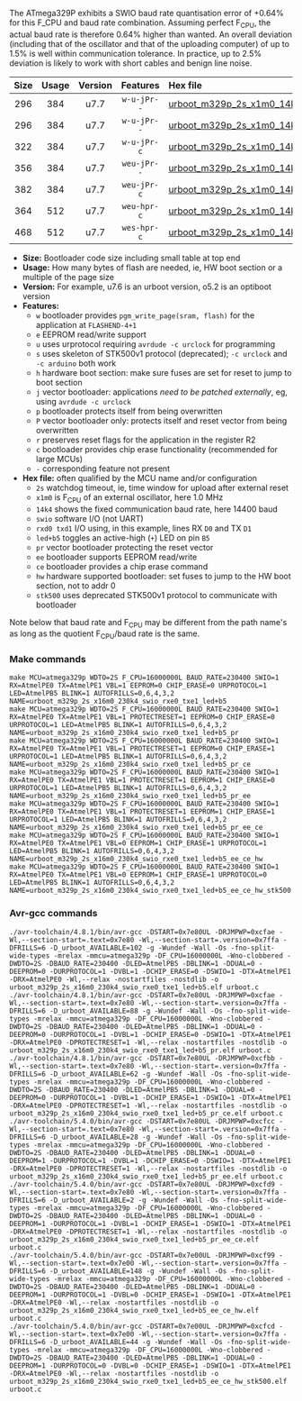 The ATmega329P exhibits a SWIO baud rate quantisation error of +0.64% for this F_CPU and baud rate combination. Assuming perfect F<sub>CPU</sub>, the actual baud rate is therefore 0.64% higher than wanted. An overall deviation (including that of the oscillator and that of the uploading computer) of up to 1.5% is well within communication tolerance. In practice, up to 2.5% deviation is likely to work with short cables and benign line noise.

|Size|Usage|Version|Features|Hex file|
|:-:|:-:|:-:|:-:|:--|
|296|384|u7.7|`w-u-jPr--`|[urboot_m329p_2s_x1m0_14k4_swio_rxe0_txe1_led+b5.hex](https://raw.githubusercontent.com/stefanrueger/urboot.hex/main/mcus/atmega329p/watchdog_2_s/external_oscillator_x/%2B1m000000_hz/%2B%2B14k4_baud/uart0_rxe0_txe1/led%2Bb5/urboot_m329p_2s_x1m0_14k4_swio_rxe0_txe1_led%2Bb5.hex)|
|296|384|u7.7|`w-u-jPr--`|[urboot_m329p_2s_x1m0_14k4_swio_rxe0_txe1_led+b5_pr.hex](https://raw.githubusercontent.com/stefanrueger/urboot.hex/main/mcus/atmega329p/watchdog_2_s/external_oscillator_x/%2B1m000000_hz/%2B%2B14k4_baud/uart0_rxe0_txe1/led%2Bb5/urboot_m329p_2s_x1m0_14k4_swio_rxe0_txe1_led%2Bb5_pr.hex)|
|322|384|u7.7|`w-u-jPr-c`|[urboot_m329p_2s_x1m0_14k4_swio_rxe0_txe1_led+b5_pr_ce.hex](https://raw.githubusercontent.com/stefanrueger/urboot.hex/main/mcus/atmega329p/watchdog_2_s/external_oscillator_x/%2B1m000000_hz/%2B%2B14k4_baud/uart0_rxe0_txe1/led%2Bb5/urboot_m329p_2s_x1m0_14k4_swio_rxe0_txe1_led%2Bb5_pr_ce.hex)|
|356|384|u7.7|`weu-jPr--`|[urboot_m329p_2s_x1m0_14k4_swio_rxe0_txe1_led+b5_pr_ee.hex](https://raw.githubusercontent.com/stefanrueger/urboot.hex/main/mcus/atmega329p/watchdog_2_s/external_oscillator_x/%2B1m000000_hz/%2B%2B14k4_baud/uart0_rxe0_txe1/led%2Bb5/urboot_m329p_2s_x1m0_14k4_swio_rxe0_txe1_led%2Bb5_pr_ee.hex)|
|382|384|u7.7|`weu-jPr-c`|[urboot_m329p_2s_x1m0_14k4_swio_rxe0_txe1_led+b5_pr_ee_ce.hex](https://raw.githubusercontent.com/stefanrueger/urboot.hex/main/mcus/atmega329p/watchdog_2_s/external_oscillator_x/%2B1m000000_hz/%2B%2B14k4_baud/uart0_rxe0_txe1/led%2Bb5/urboot_m329p_2s_x1m0_14k4_swio_rxe0_txe1_led%2Bb5_pr_ee_ce.hex)|
|364|512|u7.7|`weu-hpr-c`|[urboot_m329p_2s_x1m0_14k4_swio_rxe0_txe1_led+b5_ee_ce_hw.hex](https://raw.githubusercontent.com/stefanrueger/urboot.hex/main/mcus/atmega329p/watchdog_2_s/external_oscillator_x/%2B1m000000_hz/%2B%2B14k4_baud/uart0_rxe0_txe1/led%2Bb5/urboot_m329p_2s_x1m0_14k4_swio_rxe0_txe1_led%2Bb5_ee_ce_hw.hex)|
|468|512|u7.7|`wes-hpr-c`|[urboot_m329p_2s_x1m0_14k4_swio_rxe0_txe1_led+b5_ee_ce_hw_stk500.hex](https://raw.githubusercontent.com/stefanrueger/urboot.hex/main/mcus/atmega329p/watchdog_2_s/external_oscillator_x/%2B1m000000_hz/%2B%2B14k4_baud/uart0_rxe0_txe1/led%2Bb5/urboot_m329p_2s_x1m0_14k4_swio_rxe0_txe1_led%2Bb5_ee_ce_hw_stk500.hex)|

- **Size:** Bootloader code size including small table at top end
- **Usage:** How many bytes of flash are needed, ie, HW boot section or a multiple of the page size
- **Version:** For example, u7.6 is an urboot version, o5.2 is an optiboot version
- **Features:**
  + `w` bootloader provides `pgm_write_page(sram, flash)` for the application at `FLASHEND-4+1`
  + `e` EEPROM read/write support
  + `u` uses urprotocol requiring `avrdude -c urclock` for programming
  + `s` uses skeleton of STK500v1 protocol (deprecated); `-c urclock` and `-c arduino` both work
  + `h` hardware boot section: make sure fuses are set for reset to jump to boot section
  + `j` vector bootloader: applications *need to be patched externally*, eg, using `avrdude -c urclock`
  + `p` bootloader protects itself from being overwritten
  + `P` vector bootloader only: protects itself and reset vector from being overwritten
  + `r` preserves reset flags for the application in the register R2
  + `c` bootloader provides chip erase functionality (recommended for large MCUs)
  + `-` corresponding feature not present
- **Hex file:** often qualified by the MCU name and/or configuration
  + `2s` watchdog timeout, ie, time window for upload after external reset
  + `x1m0` is F<sub>CPU</sub> of an external oscillator, here 1.0 MHz
  + `14k4` shows the fixed communication baud rate, here 14400 baud
  + `swio` software I/O (not UART)
  + `rxd0 txd1` I/O using, in this example, lines RX `D0` and TX `D1`
  + `led+b5` toggles an active-high (`+`) LED on pin `B5`
  + `pr` vector bootloader protecting the reset vector
  + `ee` bootloader supports EEPROM read/write
  + `ce` bootloader provides a chip erase command
  + `hw` hardware supported bootloader: set fuses to jump to the HW boot section, not to addr 0
  + `stk500` uses deprecated STK500v1 protocol to communicate with bootloader


Note below that baud rate and F<sub>CPU</sub> may be different from the path name's as long as the quotient F<sub>CPU</sub>/baud rate is the same.

### Make commands
```
make MCU=atmega329p WDTO=2S F_CPU=16000000L BAUD_RATE=230400 SWIO=1 RX=AtmelPE0 TX=AtmelPE1 VBL=1 EEPROM=0 CHIP_ERASE=0 URPROTOCOL=1 LED=AtmelPB5 BLINK=1 AUTOFRILLS=0,6,4,3,2 NAME=urboot_m329p_2s_x16m0_230k4_swio_rxe0_txe1_led+b5
make MCU=atmega329p WDTO=2S F_CPU=16000000L BAUD_RATE=230400 SWIO=1 RX=AtmelPE0 TX=AtmelPE1 VBL=1 PROTECTRESET=1 EEPROM=0 CHIP_ERASE=0 URPROTOCOL=1 LED=AtmelPB5 BLINK=1 AUTOFRILLS=0,6,4,3,2 NAME=urboot_m329p_2s_x16m0_230k4_swio_rxe0_txe1_led+b5_pr
make MCU=atmega329p WDTO=2S F_CPU=16000000L BAUD_RATE=230400 SWIO=1 RX=AtmelPE0 TX=AtmelPE1 VBL=1 PROTECTRESET=1 EEPROM=0 CHIP_ERASE=1 URPROTOCOL=1 LED=AtmelPB5 BLINK=1 AUTOFRILLS=0,6,4,3,2 NAME=urboot_m329p_2s_x16m0_230k4_swio_rxe0_txe1_led+b5_pr_ce
make MCU=atmega329p WDTO=2S F_CPU=16000000L BAUD_RATE=230400 SWIO=1 RX=AtmelPE0 TX=AtmelPE1 VBL=1 PROTECTRESET=1 EEPROM=1 CHIP_ERASE=0 URPROTOCOL=1 LED=AtmelPB5 BLINK=1 AUTOFRILLS=0,6,4,3,2 NAME=urboot_m329p_2s_x16m0_230k4_swio_rxe0_txe1_led+b5_pr_ee
make MCU=atmega329p WDTO=2S F_CPU=16000000L BAUD_RATE=230400 SWIO=1 RX=AtmelPE0 TX=AtmelPE1 VBL=1 PROTECTRESET=1 EEPROM=1 CHIP_ERASE=1 URPROTOCOL=1 LED=AtmelPB5 BLINK=1 AUTOFRILLS=0,6,4,3,2 NAME=urboot_m329p_2s_x16m0_230k4_swio_rxe0_txe1_led+b5_pr_ee_ce
make MCU=atmega329p WDTO=2S F_CPU=16000000L BAUD_RATE=230400 SWIO=1 RX=AtmelPE0 TX=AtmelPE1 VBL=0 EEPROM=1 CHIP_ERASE=1 URPROTOCOL=1 LED=AtmelPB5 BLINK=1 AUTOFRILLS=0,6,4,3,2 NAME=urboot_m329p_2s_x16m0_230k4_swio_rxe0_txe1_led+b5_ee_ce_hw
make MCU=atmega329p WDTO=2S F_CPU=16000000L BAUD_RATE=230400 SWIO=1 RX=AtmelPE0 TX=AtmelPE1 VBL=0 EEPROM=1 CHIP_ERASE=1 URPROTOCOL=0 LED=AtmelPB5 BLINK=1 AUTOFRILLS=0,6,4,3,2 NAME=urboot_m329p_2s_x16m0_230k4_swio_rxe0_txe1_led+b5_ee_ce_hw_stk500
```

### Avr-gcc commands
```
./avr-toolchain/4.8.1/bin/avr-gcc -DSTART=0x7e80UL -DRJMPWP=0xcfae -Wl,--section-start=.text=0x7e80 -Wl,--section-start=.version=0x7ffa -DFRILLS=6 -D_urboot_AVAILABLE=102 -g -Wundef -Wall -Os -fno-split-wide-types -mrelax -mmcu=atmega329p -DF_CPU=16000000L -Wno-clobbered -DWDTO=2S -DBAUD_RATE=230400 -DLED=AtmelPB5 -DBLINK=1 -DDUAL=0 -DEEPROM=0 -DURPROTOCOL=1 -DVBL=1 -DCHIP_ERASE=0 -DSWIO=1 -DTX=AtmelPE1 -DRX=AtmelPE0 -Wl,--relax -nostartfiles -nostdlib -o urboot_m329p_2s_x16m0_230k4_swio_rxe0_txe1_led+b5.elf urboot.c
./avr-toolchain/4.8.1/bin/avr-gcc -DSTART=0x7e80UL -DRJMPWP=0xcfae -Wl,--section-start=.text=0x7e80 -Wl,--section-start=.version=0x7ffa -DFRILLS=6 -D_urboot_AVAILABLE=88 -g -Wundef -Wall -Os -fno-split-wide-types -mrelax -mmcu=atmega329p -DF_CPU=16000000L -Wno-clobbered -DWDTO=2S -DBAUD_RATE=230400 -DLED=AtmelPB5 -DBLINK=1 -DDUAL=0 -DEEPROM=0 -DURPROTOCOL=1 -DVBL=1 -DCHIP_ERASE=0 -DSWIO=1 -DTX=AtmelPE1 -DRX=AtmelPE0 -DPROTECTRESET=1 -Wl,--relax -nostartfiles -nostdlib -o urboot_m329p_2s_x16m0_230k4_swio_rxe0_txe1_led+b5_pr.elf urboot.c
./avr-toolchain/4.8.1/bin/avr-gcc -DSTART=0x7e80UL -DRJMPWP=0xcfbb -Wl,--section-start=.text=0x7e80 -Wl,--section-start=.version=0x7ffa -DFRILLS=6 -D_urboot_AVAILABLE=62 -g -Wundef -Wall -Os -fno-split-wide-types -mrelax -mmcu=atmega329p -DF_CPU=16000000L -Wno-clobbered -DWDTO=2S -DBAUD_RATE=230400 -DLED=AtmelPB5 -DBLINK=1 -DDUAL=0 -DEEPROM=0 -DURPROTOCOL=1 -DVBL=1 -DCHIP_ERASE=1 -DSWIO=1 -DTX=AtmelPE1 -DRX=AtmelPE0 -DPROTECTRESET=1 -Wl,--relax -nostartfiles -nostdlib -o urboot_m329p_2s_x16m0_230k4_swio_rxe0_txe1_led+b5_pr_ce.elf urboot.c
./avr-toolchain/5.4.0/bin/avr-gcc -DSTART=0x7e80UL -DRJMPWP=0xcfcc -Wl,--section-start=.text=0x7e80 -Wl,--section-start=.version=0x7ffa -DFRILLS=6 -D_urboot_AVAILABLE=28 -g -Wundef -Wall -Os -fno-split-wide-types -mrelax -mmcu=atmega329p -DF_CPU=16000000L -Wno-clobbered -DWDTO=2S -DBAUD_RATE=230400 -DLED=AtmelPB5 -DBLINK=1 -DDUAL=0 -DEEPROM=1 -DURPROTOCOL=1 -DVBL=1 -DCHIP_ERASE=0 -DSWIO=1 -DTX=AtmelPE1 -DRX=AtmelPE0 -DPROTECTRESET=1 -Wl,--relax -nostartfiles -nostdlib -o urboot_m329p_2s_x16m0_230k4_swio_rxe0_txe1_led+b5_pr_ee.elf urboot.c
./avr-toolchain/5.4.0/bin/avr-gcc -DSTART=0x7e80UL -DRJMPWP=0xcfd9 -Wl,--section-start=.text=0x7e80 -Wl,--section-start=.version=0x7ffa -DFRILLS=6 -D_urboot_AVAILABLE=2 -g -Wundef -Wall -Os -fno-split-wide-types -mrelax -mmcu=atmega329p -DF_CPU=16000000L -Wno-clobbered -DWDTO=2S -DBAUD_RATE=230400 -DLED=AtmelPB5 -DBLINK=1 -DDUAL=0 -DEEPROM=1 -DURPROTOCOL=1 -DVBL=1 -DCHIP_ERASE=1 -DSWIO=1 -DTX=AtmelPE1 -DRX=AtmelPE0 -DPROTECTRESET=1 -Wl,--relax -nostartfiles -nostdlib -o urboot_m329p_2s_x16m0_230k4_swio_rxe0_txe1_led+b5_pr_ee_ce.elf urboot.c
./avr-toolchain/5.4.0/bin/avr-gcc -DSTART=0x7e00UL -DRJMPWP=0xcf99 -Wl,--section-start=.text=0x7e00 -Wl,--section-start=.version=0x7ffa -DFRILLS=6 -D_urboot_AVAILABLE=148 -g -Wundef -Wall -Os -fno-split-wide-types -mrelax -mmcu=atmega329p -DF_CPU=16000000L -Wno-clobbered -DWDTO=2S -DBAUD_RATE=230400 -DLED=AtmelPB5 -DBLINK=1 -DDUAL=0 -DEEPROM=1 -DURPROTOCOL=1 -DVBL=0 -DCHIP_ERASE=1 -DSWIO=1 -DTX=AtmelPE1 -DRX=AtmelPE0 -Wl,--relax -nostartfiles -nostdlib -o urboot_m329p_2s_x16m0_230k4_swio_rxe0_txe1_led+b5_ee_ce_hw.elf urboot.c
./avr-toolchain/5.4.0/bin/avr-gcc -DSTART=0x7e00UL -DRJMPWP=0xcfcd -Wl,--section-start=.text=0x7e00 -Wl,--section-start=.version=0x7ffa -DFRILLS=6 -D_urboot_AVAILABLE=44 -g -Wundef -Wall -Os -fno-split-wide-types -mrelax -mmcu=atmega329p -DF_CPU=16000000L -Wno-clobbered -DWDTO=2S -DBAUD_RATE=230400 -DLED=AtmelPB5 -DBLINK=1 -DDUAL=0 -DEEPROM=1 -DURPROTOCOL=0 -DVBL=0 -DCHIP_ERASE=1 -DSWIO=1 -DTX=AtmelPE1 -DRX=AtmelPE0 -Wl,--relax -nostartfiles -nostdlib -o urboot_m329p_2s_x16m0_230k4_swio_rxe0_txe1_led+b5_ee_ce_hw_stk500.elf urboot.c
```

